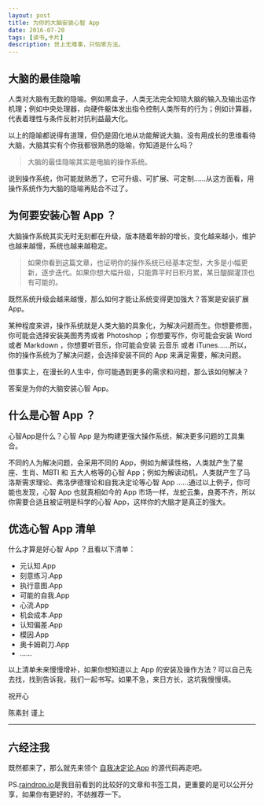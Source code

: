 ```yaml
---
layout: post
title: 为你的大脑安装心智 App
date: 2016-07-20
tags: [读书,卡片]
description: 世上无难事，只怕笨方法。
---
```



## 大脑的最佳隐喻

人类对大脑有无数的隐喻。例如黑盒子，人类无法完全知晓大脑的输入及输出运作机理；例如中央处理器，向硬件躯体发出指令控制人类所有的行为；例如计算器，代表着理性与条件反射对抗利益最大化。

以上的隐喻都说得有道理，但仍是固化地从功能解说大脑，没有用成长的思维看待大脑，大脑其实有个你我都很熟悉的隐喻，你知道是什么吗？

> 大脑的最佳隐喻其实是电脑的操作系统。

说到操作系统，你可能就熟悉了，它可升级、可扩展、可定制……从这方面看，用操作系统作为大脑的隐喻再贴合不过了。

## 为何要安装心智 App ？

大脑操作系统其实无时无刻都在升级，版本随着年龄的增长，变化越来越小，维护也越来越慢，系统也越来越稳定。

>如果你看到这篇文章，也证明你的操作系统已经基本定型，大多是小幅更新，逐步迭代。如果你想大幅升级，只能靠平时日积月累，某日醍醐灌顶也有可能的。

既然系统升级会越来越慢，那么如何才能让系统变得更加强大？答案是安装扩展 App。

某种程度来讲，操作系统就是人类大脑的具象化，为解决问题而生。你想要修图，你可能会选择安装美图秀秀或者 Photoshop ；你想要写作，你可能会安装 Word 或者 Markdown ，你想要听音乐，你可能会安装 云音乐 或者 iTunes……所以，你的操作系统为了解决问题，会选择安装不同的 App 来满足需要，解决问题。

但事实上，在漫长的人生中，你可能遇到更多的需求和问题，那么该如何解决？

答案是为你的大脑安装心智 App。

## 什么是心智 App ？

心智App是什么？心智 App 是为构建更强大操作系统，解决更多问题的工具集合。

不同的人为解决问题，会采用不同的 App，例如为解读性格，人类就产生了星座、生肖、MBTI 和 五大人格等的心智 App；例如为解读动机，人类就产生了马洛斯需求理论、弗洛伊德理论和自我决定论等心智 App ……通过以上例子，你可能也发现，心智 App 也就真相如今的 App 市场一样，龙蛇云集，良莠不齐，所以你需要合适且被证明是科学的心智 App，这样你的大脑才是真正的强大。

## 优选心智 App 清单

什么才算是好心智 App ？且看以下清单：

- 元认知.App
- 刻意练习.App
- 执行意图.App
- 可能的自我.App
- 心流.App
- 机会成本.App
- 认知偏差.App
- 模因.App
- 奥卡姆剃刀.App
- ……

以上清单未来慢慢增补，如果你想知道以上 App 的安装及操作方法？可以自己先去找，找到告诉我，我们一起书写。如果不急，来日方长，这坑我慢慢填。


祝开心

陈素封 谨上

-----

## 六经注我

既然都来了，那么就先来领个 [自我决定论.App](https://raindrop.io/collection/1421422) 的源代码再走吧。

PS.[raindrop.io](https://raindrop.io/?ref=140131)是我目前看到的比较好的文章和书签工具，更重要的是可以公开分享，如果你有更好的，不妨推荐一下。




